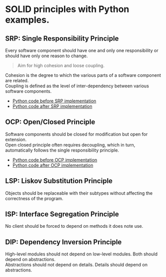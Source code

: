 # SOLID principles with Python examples.

## SRP: Single Responsibility Principle

Every software component should have one and only one responsibility or should have only one reason to change.
> Aim for high cohesion and loose coupling.

Cohesion is the degree to which the various parts of a software component are related.  
Coupling is defined as the level of inter-dependency between various software components.

* [Python code before SRP implementation](https://github.com/wim-vdw/solid-principles-python/blob/main/01-srp/01-srp-1-before.py)
* [Python code after SRP implementation](https://github.com/wim-vdw/solid-principles-python/blob/main/01-srp/01-srp-2-after.py)

## OCP: Open/Closed Principle

Software components should be closed for modification but open for extension.  
Open closed principle often requires decoupling, which in turn, automatically follows the single responsibility principle.

* [Python code before OCP implementation](https://github.com/wim-vdw/solid-principles-python/blob/main/02-ocp/02-ocp-1-before.py)
* [Python code after OCP implementation](https://github.com/wim-vdw/solid-principles-python/blob/main/02-ocp/02-ocp-2-after.py)


## LSP: Liskov Substitution Principle

Objects should be replaceable with their subtypes without affecting the correctness of the program.

## ISP: Interface Segregation Principle

No client should be forced to depend on methods it does note use.

## DIP: Dependency Inversion Principle

High-level modules should not depend on low-level modules. Both should depend on abstractions.  
Abstractions should not depend on details. Details should depend on abstractions.